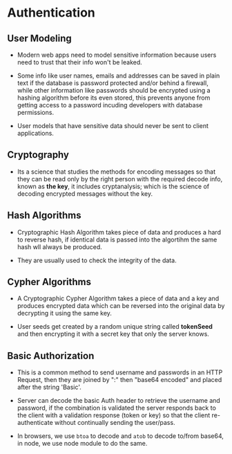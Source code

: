 # Authentication

## User Modeling

* Modern web apps need to model sensitive information because users need to trust that their info won't be leaked.

* Some info like user names, emails and addresses can be saved in plain text if the database is password protected and/or behind a firewall, while other information like passwords should be encrypted using a hashing algorithm before its even stored, this prevents anyone from getting access to a password incuding developers with database permissions.

* User models that have sensitive data should never be sent to client applications.


## Cryptography

* Its a science that studies the methods for encoding messages so that they can be read only by the right person with the required decode info, known as **the key**, it includes cryptanalysis; which is the science of decoding encrypted messages without the key.



## Hash Algorithms

* Cryptographic Hash Algorithm takes piece of data and produces a hard to reverse hash, if identical data is passed into the algortihm the same hash wll always be produced.

* They are usually used to check the integrity of the data.

## Cypher Algorithms

* A Cryptographic Cypher Algorithm takes a piece of data and a key and produces encrypted data which can be reversed into the original data by decrypting it using the same key.

* User seeds get created by a random unique string called **tokenSeed** and then encrypting it with a secret key that only the server knows.


## Basic Authorization

* This is a common method to send username and passwords in an HTTP Request, then they are joined by ":" then "base64 encoded" and placed after the string 'Basic'.

* Server can decode the basic Auth header to retrieve the username and password, if the combination is validated the server responds back to the client with a validation response (token or key) so that the client re-authenticate without continually sending the user/pass.

* In browsers, we use `btoa` to decode and `atob` to decode to/from base64, in node, we use node module to do the same.

